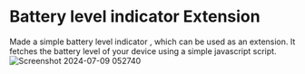 # Battery level indicator Extension
Made a simple battery level indicator , which can be used as an extension. It fetches the battery level of your device using a simple javascript script.
![Screenshot 2024-07-09 052740](https://github.com/itsshresth/batteryExtension/assets/132778393/6fb6ee1f-cf6c-48b4-bd1a-fc9fd8da0462)

